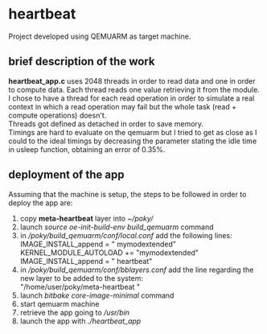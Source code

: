 # heartbeat

Project developed using QEMUARM as target machine.

## brief description of the work
**heartbeat_app.c** uses 2048 threads in order to read data and one in order to compute data.
Each thread reads one value retrieving it from the module. I chose to have a thread for each read operation in order to simulate a real context in which a read operation may fail but the whole task (read + compute operations) doesn't.  
Threads got defined as detached in order to save memory.  
Timings are hard to evaluate on the qemuarm but I tried to get as close as I could to the ideal timings by decreasing the parameter stating the idle time in usleep function, obtaining an error of 0.35%.

## deployment of the app
Assuming that the machine is setup, the steps to be followed in order to deploy the app are: 
  1) copy **meta-heartbeat** layer into _~/poky/_
  2) launch _source oe-init-build-env build_qemuarm_ command
  3) in _/poky/build_qemuarm/conf/local.conf_ add the following lines:  
  IMAGE_INSTALL_append = " mymodextended"  
  KERNEL_MODULE_AUTOLOAD += "mymodextended"   
  IMAGE_INSTALL_append = " heartbeat" 
  4) in _/poky/build_qemuarm/conf/bblayers.conf_ add the line regarding the new layer to be added to the system:  
   "/home/user/poky/meta-heartbeat \"
  5) launch _bitbake core-image-minimal_ command
  6) start qemuarm machine
  7) retrieve the app going to _/usr/bin_
  8) launch the app with _./heartbeat_app_
